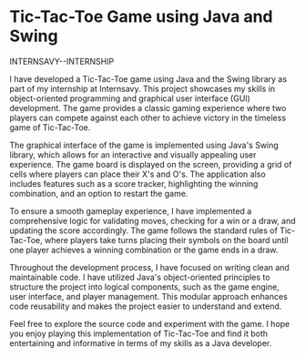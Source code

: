 # Tic-Tac-Toe Game using Java and Swing
INTERNSAVY--INTERNSHIP

I have developed a Tic-Tac-Toe game using Java and the Swing library as part of my internship at Internsavy. This project showcases my skills in object-oriented programming and graphical user interface (GUI) development. The game provides a classic gaming experience where two players can compete against each other to achieve victory in the timeless game of Tic-Tac-Toe.

The graphical interface of the game is implemented using Java's Swing library, which allows for an interactive and visually appealing user experience. The game board is displayed on the screen, providing a grid of cells where players can place their X's and O's. The application also includes features such as a score tracker, highlighting the winning combination, and an option to restart the game.

To ensure a smooth gameplay experience, I have implemented a comprehensive logic for validating moves, checking for a win or a draw, and updating the score accordingly. The game follows the standard rules of Tic-Tac-Toe, where players take turns placing their symbols on the board until one player achieves a winning combination or the game ends in a draw.

Throughout the development process, I have focused on writing clean and maintainable code. I have utilized Java's object-oriented principles to structure the project into logical components, such as the game engine, user interface, and player management. This modular approach enhances code reusability and makes the project easier to understand and extend.

Feel free to explore the source code and experiment with the game. I hope you enjoy playing this implementation of Tic-Tac-Toe and find it both entertaining and informative in terms of my skills as a Java developer.
